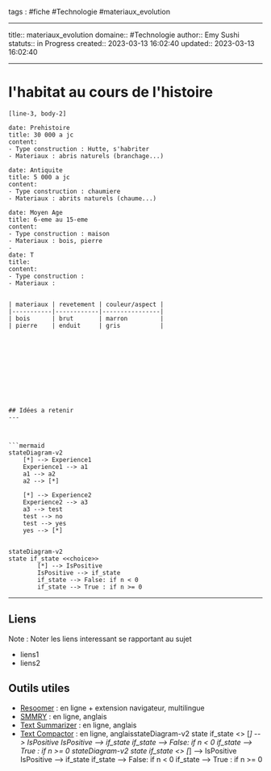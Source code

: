 




tags : #fiche  #Technologie #materiaux_evolution

---

title:: materiaux_evolution
domaine:: #Technologie
author:: Emy Sushi
statuts:: in Progress
created:: 2023-03-13 16:02:40
updated:: 2023-03-13 16:02:40

---
# l'habitat au cours de l'histoire


```timeline-labeled
[line-3, body-2]

date: Prehistoire
title: 30 000 a jc
content:
- Type construction : Hutte, s'habriter
- Materiaux : abris naturels (branchage...)

date: Antiquite
title: 5 000 a jc
content:
- Type construction : chaumiere
- Materiaux : abrits naturels (chaume...)

date: Moyen Age
title: 6-eme au 15-eme
content:
- Type construction : maison
- Materiaux : bois, pierre
- 
date: T
title: 
content:
- Type construction : 
- Materiaux : 


| materiaux | revetement | couleur/aspect |
|-----------|------------|----------------|
| bois      | brut       | marron         |
| pierre    | enduit     | gris           |











## Idées a retenir
---



```mermaid
stateDiagram-v2 
    [*] --> Experience1
    Experience1 --> a1
    a1 --> a2
    a2 --> [*]

    [*] --> Experience2
    Experience2 --> a3
    a3 --> test
    test --> no
    test --> yes
    yes --> [*]
 
```


```mermaid
stateDiagram-v2
state if_state <<choice>>
        [*] --> IsPositive
        IsPositive --> if_state
        if_state --> False: if n < 0
        if_state --> True : if n >= 0
```






---

## Liens

Note :  Noter les liens interessant se rapportant au sujet

- liens1
- liens2

## Outils utiles

-   [Resoomer](https://resoomer.com/fr) : en ligne + extension navigateur, multilingue
-   [SMMRY](https://smmry.com/) : en ligne, anglais
-   [Text Summarizer](http://textsummarization.net/text-summarizer) : en ligne, anglais
-   [Text Compactor](https://www.textcompactor.com/) : en ligne, anglaisstateDiagram-v2
        state if_state <<choice>>
        [*] --> IsPositive
        IsPositive --> if_state
        if_state --> False: if n < 0
        if_state --> True : if n >= 0
stateDiagram-v2
        state if_state <<choice>>
        [*] --> IsPositive
        IsPositive --> if_state
        if_state --> False: if n < 0
        if_state --> True : if n >= 0
